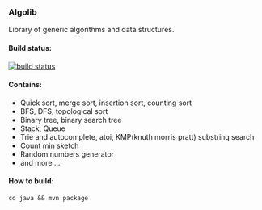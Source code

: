 ### Algolib
Library of generic algorithms and data structures.

#### Build status:
[![build status](https://travis-ci.org/irqlevel/algolib.svg?branch=master)](https://travis-ci.org/irqlevel/algolib)

#### Contains:
- Quick sort, merge sort, insertion sort, counting sort
- BFS, DFS, topological sort
- Binary tree, binary search tree
- Stack, Queue
- Trie and autocomplete, atoi, KMP(knuth morris pratt) substring search
- Count min sketch
- Random numbers generator
- and more ...

#### How to build:
`cd java && mvn package`

